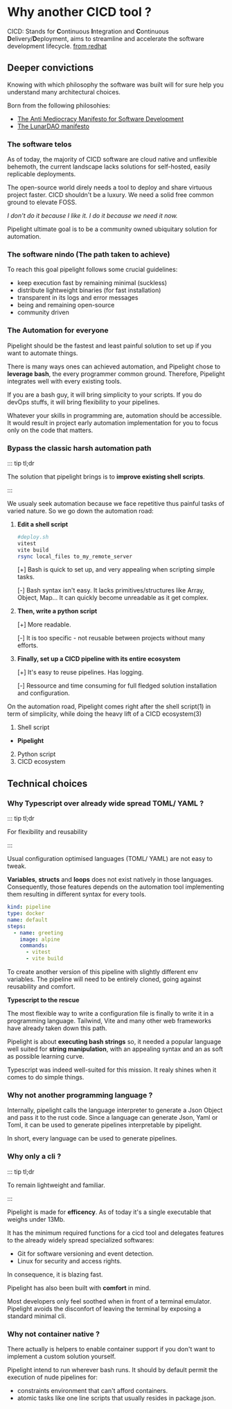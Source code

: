 # Why another CICD tool ?

CICD: Stands for **C**ontinuous **I**ntegration and **C**ontinuous
**D**elivery/**D**eployment, aims to streamline and accelerate the software
development lifecycle.
[from redhat](https://www.redhat.com/en/topics/devops/what-is-ci-cd)

## Deeper convictions

Knowing with which philosophy the software was built will for sure help you
understand many architectural choices.

Born from the following philosohies:

- [The Anti Mediocracy Manifesto for Software Development](https://gist.github.com/mathiasrw/cb3b15630a418f5cff3035463a048a59)
- [The LunarDAO manifesto](https://lunardao.net/manifesto.html)

### The software telos

As of today, the majority of CICD software are cloud native and unflexible
behemoth, the current landscape lacks solutions for self-hosted, easily
replicable deployments.

The open-source world direly needs a tool to deploy and share virtuous project
faster. CICD shouldn't be a luxury. We need a solid free common ground to
elevate FOSS.

_I don't do it because I like it. I do it because we need it now._

Pipelight ultimate goal is to be a community owned ubiquitary solution for
automation.

### The software nindo (The path taken to achieve)

To reach this goal pipelight follows some crucial guidelines:

- keep execution fast by remaining minimal (suckless)
- distribute lightweight binaries (for fast installation)
- transparent in its logs and error messages
- being and remaining open-source
- community driven

### The Automation for everyone

Pipelight should be the fastest and least painful solution to set up if you
want to automate things.

There is many ways ones can achieved automation, and Pipelight chose to
**leverage bash**, the every programmer common ground. Therefore, Pipelight
integrates well with every existing tools.

If you are a bash guy, it will bring simplicity to your scripts. If you do
devOps stuffs, it will bring flexibility to your pipelines.

Whatever your skills in programming are, automation should be accessible. It
would result in project early automation implementation for you to focus only on
the code that matters.

### Bypass the classic harsh automation path

::: tip tl;dr

The solution that pipelight brings is to **improve existing shell scripts**.

:::

We usualy seek automation because we face repetitive thus painful tasks of
varied nature. So we go down the automation road:

1. **Edit a shell script**

   ```sh
   #deploy.sh
   vitest
   vite build
   rsync local_files to_my_remote_server
   ```

   [+] Bash is quick to set up, and very appealing when scripting simple tasks.

   [-] Bash syntax isn't easy. It lacks primitives/structures like Array,
   Object, Map... It can quickly become unreadable as it get complex.

2. **Then, write a python script**

   [+] More readable.

   [-] It is too specific - not reusable between projects without many efforts.

3. **Finally, set up a CICD pipeline with its entire ecosystem**

   [+] It's easy to reuse pipelines. Has logging.

   [-] Ressource and time consuming for full fledged solution installation and
   configuration.

On the automation road, Pipelight comes right after the shell script(1) in term
of simplicity, while doing the heavy lift of a CICD ecosystem(3)

1. Shell script

- **Pipelight**

2. Python script
3. CICD ecosystem

## Technical choices

### Why Typescript over already wide spread TOML/ YAML ?

::: tip tl;dr

For flexibility and reusability

:::

Usual configuration optimised languages (TOML/ YAML) are not easy to tweak.

**Variables**, **structs** and **loops** does not exist natively in those
languages. Consequently, those features depends on the automation tool
implementing them resulting in different syntax for every tools.

```yaml
kind: pipeline
type: docker
name: default
steps:
  - name: greeting
    image: alpine
    commands:
      - vitest
      - vite build
```

To create another version of this pipeline with slightly different env
variables. The pipeline will need to be entirely cloned, going against
reusability and comfort.

**Typescript to the rescue**

The most flexible way to write a configuration file is finally to write it in a
programming language. Tailwind, Vite and many other web frameworks have already
taken down this path.

Pipelight is about **executing bash strings** so, it needed a popular language
well suited for **string manipulation**, with an appealing syntax and an as soft
as possible learning curve.

Typescript was indeed well-suited for this mission. It realy shines when it
comes to do simple things.

### Why not another programming language ?

Internally, pipelight calls the language interpreter to generate a Json Object
and pass it to the rust code. Since a language can generate Json, Yaml or Toml,
it can be used to generate pipelines interpretable by pipelight.

In short, every language can be used to generate pipelines.

### Why only a cli ?

::: tip tl;dr

To remain lightweight and familiar.

:::

Pipelight is made for **efficency**. As of today it's a single executable that
weighs under 13Mb.

It has the minimum required functions for a cicd tool and delegates features to
the already widely spread specialized softwares:

- Git for software versioning and event detection.
- Linux for security and access rights.

In consequence, it is blazing fast.

Pipelight has also been built with **comfort** in mind.

Most developers only feel soothed when in front of a terminal emulator.
Pipelight avoids the disconfort of leaving the terminal by exposing a standard
minimal cli.

### Why not container native ?

There actually is helpers to enable container support if you don't want to
implement a custom solution yourself.

Pipelight intend to run wherever bash runs. It should by default permit the
execution of nude pipelines for:

- constraints environment that can't afford containers.
- atomic tasks like one line scripts that usually resides in package.json.
